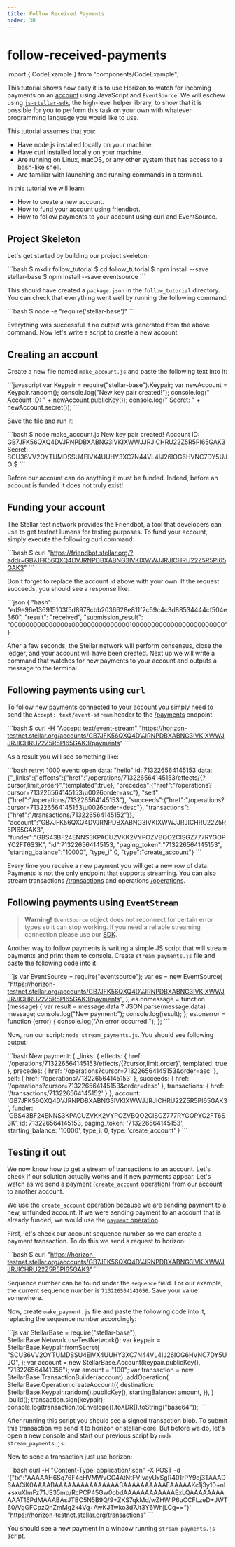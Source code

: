 ```yaml
---
title: Follow Received Payments
order: 30
---
```


# follow-received-payments

import { CodeExample } from "components/CodeExample";

This tutorial shows how easy it is to use Horizon to watch for incoming payments on an [account](../glossary/accounts.md) using JavaScript and `EventSource`. We will eschew using [`js-stellar-sdk`](https://github.com/stellar/js-stellar-sdk), the high-level helper library, to show that it is possible for you to perform this task on your own with whatever programming language you would like to use.

This tutorial assumes that you:

* Have node.js installed locally on your machine.
* Have curl installed locally on your machine.
* Are running on Linux, macOS, or any other system that has access to a bash-like shell.
* Are familiar with launching and running commands in a terminal.

In this tutorial we will learn:

* How to create a new account.
* How to fund your account using friendbot.
* How to follow payments to your account using curl and EventSource.

## Project Skeleton

Let's get started by building our project skeleton:

 \`\`\`bash $ mkdir follow\_tutorial $ cd follow\_tutorial $ npm install --save stellar-base $ npm install --save eventsource \`\`\`

This should have created a `package.json` in the `follow_tutorial` directory. You can check that everything went well by running the following command:

 \`\`\`bash $ node -e "require\('stellar-base'\)" \`\`\`

Everything was successful if no output was generated from the above command. Now let's write a script to create a new account.

## Creating an account

Create a new file named `make_account.js` and paste the following text into it:

 \`\`\`javascript var Keypair = require\("stellar-base"\).Keypair; var newAccount = Keypair.random\(\); console.log\("New key pair created!"\); console.log\(" Account ID: " + newAccount.publicKey\(\)\); console.log\(" Secret: " + newAccount.secret\(\)\); \`\`\`

Save the file and run it:

 \`\`\`bash $ node make\_account.js New key pair created! Account ID: GB7JFK56QXQ4DVJRNPDBXABNG3IVKIXWWJJRJICHRU22Z5R5PI65GAK3 Secret: SCU36VV2OYTUMDSSU4EIVX4UUHY3XC7N44VL4IJ26IOG6HVNC7DY5UJO $ \`\`\`

Before our account can do anything it must be funded. Indeed, before an account is funded it does not truly exist!

## Funding your account

The Stellar test network provides the Friendbot, a tool that developers can use to get testnet lumens for testing purposes. To fund your account, simply execute the following curl command:

 \`\`\`bash $ curl "https://friendbot.stellar.org/?addr=GB7JFK56QXQ4DVJRNPDBXABNG3IVKIXWWJJRJICHRU22Z5R5PI65GAK3" \`\`\`

Don't forget to replace the account id above with your own. If the request succeeds, you should see a response like:

 \`\`\`json { "hash": "ed9e96e136915103f5d8978cbb2036628e811f2c59c4c3d88534444cf504e360", "result": "received", "submission\_result": "000000000000000a0000000000000001000000000000000000000000" } \`\`\`

After a few seconds, the Stellar network will perform consensus, close the ledger, and your account will have been created. Next up we will write a command that watches for new payments to your account and outputs a message to the terminal.

## Following payments using `curl`

To follow new payments connected to your account you simply need to send the `Accept: text/event-stream` header to the [/payments](../api/resources/operations/object/payment.md) endpoint.

 \`\`\`bash $ curl -H "Accept: text/event-stream" "https://horizon-testnet.stellar.org/accounts/GB7JFK56QXQ4DVJRNPDBXABNG3IVKIXWWJJRJICHRU22Z5R5PI65GAK3/payments" \`\`\`

As a result you will see something like:

 \`\`\`bash retry: 1000 event: open data: "hello" id: 713226564145153 data: {"\_links":{"effects":{"href":"/operations/713226564145153/effects/{?cursor,limit,order}","templated":true}, "precedes":{"href":"/operations?cursor=713226564145153\u0026order=asc"}, "self":{"href":"/operations/713226564145153"}, "succeeds":{"href":"/operations?cursor=713226564145153\u0026order=desc"}, "transactions":{"href":"/transactions/713226564145152"}}, "account":"GB7JFK56QXQ4DVJRNPDBXABNG3IVKIXWWJJRJICHRU22Z5R5PI65GAK3", "funder":"GBS43BF24ENNS3KPACUZVKK2VYPOZVBQO2CISGZ777RYGOPYC2FT6S3K", "id":713226564145153, "paging\_token":"713226564145153", "starting\_balance":"10000", "type\_i":0, "type":"create\_account"} \`\`\`

Every time you receive a new payment you will get a new row of data. Payments is not the only endpoint that supports streaming. You can also stream transactions [/transactions](../api/resources/transactions/index.md) and operations [/operations](../api/resources/operations/index.md).

## Following payments using `EventStream`

> **Warning!** `EventSource` object does not reconnect for certain error types so it can stop working. If you need a reliable streaming connection please use our [SDK](https://github.com/stellar/js-stellar-sdk).

Another way to follow payments is writing a simple JS script that will stream payments and print them to console. Create `stream_payments.js` file and paste the following code into it:

 \`\`\`js var EventSource = require\("eventsource"\); var es = new EventSource\( "https://horizon-testnet.stellar.org/accounts/GB7JFK56QXQ4DVJRNPDBXABNG3IVKIXWWJJRJICHRU22Z5R5PI65GAK3/payments", \); es.onmessage = function \(message\) { var result = message.data ? JSON.parse\(message.data\) : message; console.log\("New payment:"\); console.log\(result\); }; es.onerror = function \(error\) { console.log\("An error occurred!"\); }; \`\`\`

Now, run our script: `node stream_payments.js`. You should see following output:

 \`\`\`bash New payment: { \_links: { effects: { href: '/operations/713226564145153/effects/{?cursor,limit,order}', templated: true }, precedes: { href: '/operations?cursor=713226564145153&order=asc' }, self: { href: '/operations/713226564145153' }, succeeds: { href: '/operations?cursor=713226564145153&order=desc' }, transactions: { href: '/transactions/713226564145152' } }, account: 'GB7JFK56QXQ4DVJRNPDBXABNG3IVKIXWWJJRJICHRU22Z5R5PI65GAK3', funder: 'GBS43BF24ENNS3KPACUZVKK2VYPOZVBQO2CISGZ777RYGOPYC2FT6S3K', id: 713226564145153, paging\_token: '713226564145153', starting\_balance: '10000', type\_i: 0, type: 'create\_account' } \`\`\`

## Testing it out

We now know how to get a stream of transactions to an account. Let's check if our solution actually works and if new payments appear. Let's watch as we send a payment \([`create_account` operation](../docs/start/list-of-operations.md#create-account)\) from our account to another account.

We use the `create_account` operation because we are sending payment to a new, unfunded account. If we were sending payment to an account that is already funded, we would use the [`payment` operation](../docs/start/list-of-operations.md#payment).

First, let's check our account sequence number so we can create a payment transaction. To do this we send a request to horizon:

 \`\`\`bash $ curl "https://horizon-testnet.stellar.org/accounts/GB7JFK56QXQ4DVJRNPDBXABNG3IVKIXWWJJRJICHRU22Z5R5PI65GAK3" \`\`\`

Sequence number can be found under the `sequence` field. For our example, the current sequence number is `713226564141056`. Save your value somewhere.

Now, create `make_payment.js` file and paste the following code into it, replacing the sequence number accordingly:

 \`\`\`js var StellarBase = require\("stellar-base"\); StellarBase.Network.useTestNetwork\(\); var keypair = StellarBase.Keypair.fromSecret\( "SCU36VV2OYTUMDSSU4EIVX4UUHY3XC7N44VL4IJ26IOG6HVNC7DY5UJO", \); var account = new StellarBase.Account\(keypair.publicKey\(\), "713226564141056"\); var amount = "100"; var transaction = new StellarBase.TransactionBuilder\(account\) .addOperation\( StellarBase.Operation.createAccount\({ destination: StellarBase.Keypair.random\(\).publicKey\(\), startingBalance: amount, }\), \) .build\(\); transaction.sign\(keypair\); console.log\(transaction.toEnvelope\(\).toXDR\(\).toString\("base64"\)\); \`\`\`

After running this script you should see a signed transaction blob. To submit this transaction we send it to horizon or stellar-core. But before we do, let's open a new console and start our previous script by `node stream_payments.js`.

Now to send a transaction just use horizon:

 \`\`\`bash curl -H "Content-Type: application/json" -X POST -d '{"tx":"AAAAAH6Sq76F4cHVMWvGG4AtNtFVIvayUxSgR401rPY9ej3TAAAD6AACiK0AAAABAAAAAAAAAAAAAAABAAAAAAAAAAEAAAAAKc1j3y10+nI+sxuXlmFz71JS35mp/RcPCP45Gw0obdAAAAAAAAAAAAExLQAAAAAAAAAAAT16PdMAAABAsJTBC5N5B9Q/9+ZKS7qkMd/wZHWlP6uCCFLzeD+JWT60/VgGFCpzQhZmMg2k4Vg+AwKJTwko3d7Jt3Y6WhjLCg=="}' "https://horizon-testnet.stellar.org/transactions" \`\`\`

You should see a new payment in a window running `stream_payments.js` script.

